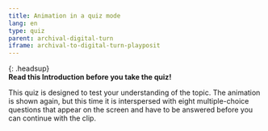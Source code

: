 ```yaml
---
title: Animation in a quiz mode
lang: en
type: quiz
parent: archival-digital-turn
iframe: archival-to-digital-turn-playposit
---
```


{: .headsup}                            
**Read this Introduction before you take the quiz!**

This quiz is designed to test your understanding of the topic. The animation is shown again, but this time it is interspersed with eight multiple-choice questions that appear on the screen and have to be answered before you can continue with the clip.


<!-- more -->
